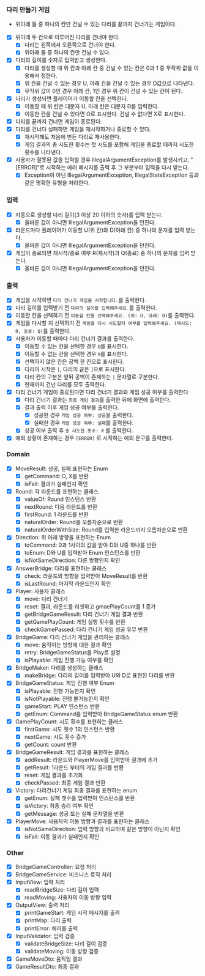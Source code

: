 ### 다리 만들기 게임

- 위아래 둘 중 하나의 칸만 건널 수 있는 다리를 끝까지 건너가는 게임이다.

- [x]  위아래 두 칸으로 이루어진 다리를 건너야 한다.
    - [x]  다리는 왼쪽에서 오른쪽으로 건너야 한다.
    - [x]  위아래 둘 중 하나의 칸만 건널 수 있다.
- [x]  다리의 길이를 숫자로 입력받고 생성한다.
    - [x]  다리를 생성할 때 위 칸과 아래 칸 중 건널 수 있는 칸은 0과 1 중 무작위 값을 이용해서 정한다.
    - [x]  위 칸을 건널 수 있는 경우 U, 아래 칸을 건널 수 있는 경우 D값으로 나타낸다.
    - [x]  무작위 값이 0인 경우 아래 칸, 1인 경우 위 칸이 건널 수 있는 칸이 된다.
- [x]  다리가 생성되면 플레이어가 이동할 칸을 선택한다.
    - [x]  이동할 때 위 칸은 대문자 U, 아래 칸은 대문자 D를 입력한다.
    - [x]  이동한 칸을 건널 수 있다면 O로 표시한다. 건널 수 없다면 X로 표시한다.
- [x]  다리를 끝까지 건너면 게임이 종료된다.
- [x]  다리를 건너다 실패하면 게임을 재시작하거나 종료할 수 있다.
    - [x]  재시작해도 처음에 만든 다리로 재사용한다.
    - [x]  게임 결과의 총 시도한 횟수는 첫 시도를 포함해 게임을 종료할 때까지 시도한 횟수를 나타낸다.
- [x]  사용자가 잘못된 값을 입력할 경우 IllegalArgumentException를 발생시키고, "[ERROR]"로 시작하는 에러 메시지를 출력 후 그 부분부터 입력을 다시 받는다.
    - [x]  Exception이 아닌 IllegalArgumentException, IllegalStateException 등과 같은 명확한 유형을 처리한다.

### 입력

- [x]  자동으로 생성할 다리 길이(3 이상 20 이하의 숫자)를 입력 받는다.
    - [x]  올바른 값이 아니면 IllegalArgumentException을 던진다.
- [x]  라운드마다 플레이어가 이동할 U(위 칸)와 D(아래 칸) 중 하나의 문자를 입력 받는다.
    - [x]  올바른 값이 아니면 IllegalArgumentException을 던진다.
- [x]  게임이 종료되면 재시작/종료 여부 R(재시작)과 Q(종료) 중 하나의 문자를 입력 받는다.
    - [x]  올바른 값이 아니면 IllegalArgumentException을 던진다.

### 출력

- [x]  게임을 시작하면 `다리 건너기 게임을 시작합니다.`를 출력한다.
- [x]  다리 길이를 입력받기 전 `다리의 길이를 입력해주세요.`를 출력한다.
- [x]  이동할 칸을 선택하기 전 `이동할 칸을 선택해주세요. (위: U, 아래: D)`를 출력한다.
- [x]  게임을 다시할 지 선택하기 전 `게임을 다시 시도할지 여부를 입력해주세요. (재시도: R, 종료: Q)`를 출력한다.
- [x]  사용자가 이동할 때마다 다리 건너기 결과를 출력한다.
    - [x]  이동할 수 있는 칸을 선택한 경우 `O`를 표시한다.
    - [x]  이동할 수 없는 칸을 선택한 경우 `X`를 표시한다.
    - [x]  선택하지 않은 칸은 공백 한 칸으로 표시한다.
    - [x]  다리의 시작은 `[`, 다리의 끝은 `]`으로 표시한다.
    - [x]  다리 칸의 구분은 앞뒤 공백이 존재하는 `|` 문자열로 구분한다.
    - [x]  현재까지 건넌 다리를 모두 출력한다.
- [x]  다리 건너기 게임이 종료된다면 다리 건너기 결과와 게임 성공 여부를 출력한다
    - [x]  다리 건너기 결과는 `최종 게임 결과`를 출력한 뒤에 화면에 출력한다.
    - [x]  결과 출력 이후 게임 성공 여부를 출력한다.
        - [x]  성공한 경우 `게임 성공 여부: 성공`을 출력한다.
        - [x]  실패한 경우 `게임 성공 여부: 실패`를 출력한다.
    - [x]  성공 여부 출력 후 `총 시도한 횟수: X` 를 출력한다.
- [x]  예외 상황이 존재하는 경우 `[ERROR]` 로 시작하는 예외 문구를 출력한다.

### Domain

- [x]  MoveResult: 성공, 실패 표현하는 Enum
    - [x]  getCommand: O, X를 반환
    - [x]  isFail: 결과가 실패인지 확인
- [x]  Round: 각 라운드를 표현하는 클래스
    - [x]  valueOf: Round 인스턴스 반환
    - [x]  nextRound: 다음 라운드를 반환
    - [x]  firstRound: 1 라운드를 반환
    - [x]  naturalOrder: Round를 오름차순으로 반환
    - [x]  naturalOrderWithSize: Round를 입력한 라운드까지 오름차순으로 반환
- [x]  Direction: 위 아래 방향을 표현하는 Enum
    - [x]  toCommand: 0과 1사이의 값을 받아 D와 U중 하나를 반환
    - [x]  toEnum: D와 U를 입력받아 Enum 인스턴스를 반환
    - [x]  isNotSameDirection: 다른 방향인지 확인
- [x]  AnswerBridge: 다리를 표현하는 클래스
    - [x]  check: 라운드와 방향을 입력받아 MoveResult를 반환
    - [x]  isLastRound: 마지막 라운드인지 확인
- [x]  Player: 사용자 클래스
    - [x]  move: 다리 건너기
    - [x]  reset: 결과, 라운드를 리셋하고 gmaePlayCount를 1 증가
    - [x]  getBridgeGameResult: 다리 건너기 게임 결과 반환
    - [x]  getGamePlayCount: 게임 실행 횟수를 반환
    - [x]  checkGamePassed: 다리 건너기 게임 성공 유무 반환
- [x]  BridgeGame: 다리 건너기 게임을 관리하는 클래스
    - [x]  move: 움직이는 방향에 대한 결과 확인
    - [x]  retry: BridgeGameStatus를 Play로 설정
    - [x]  isPlayable: 게임 진행 가능 여부를 확인
- [x]  BridgeMaker: 다리를 생성하는 클래스
    - [x]  makeBridge: 다리의 길이를 입력받아 U와 D로 표현된 다리를 반환
- [x]  BridgeGameStatus: 게임 진행 여부 Enum
    - [x]  isPlayable: 진행 가능한지 확인
    - [x]  isNotPlayable: 진행 불가능한지 확인
    - [x]  gameStart: PLAY 인스턴스 반환
    - [x]  getEnum: Command를 입력받아 BridgeGameStatus enum 반환
- [x]  GamePlayCount: 시도 횟수를 표현하는 클래스
    - [x]  firstGame: 시도 횟수 1의 인스턴스 반환
    - [x]  nextGame: 시도 횟수 증가
    - [x]  getCount: count 반환
- [x]  BridgeGameResult: 게임 결과를 표현하는 클래스
    - [x]  addResult: 라운드와 PlayerMove를 입력받아 결과에 추가
    - [x]  getResult: 1라운드 부터의 게임 결과를 반환
    - [x]  reset: 게임 결과를 초기화
    - [x]  checkPassed: 최종 게임 결과 반환
- [x]  Victory: 다리건너기 게임 최종 결과를 표현하는 enum
    - [x]  getEnum: 실패 갯수를 입력받아 인스턴스를 반환
    - [x]  isVictory: 최종 승리 여부 확인
    - [x]  getMessage: 성공 또는 실패 문자열을 반환
- [x]  PlayerMove: 사용자의 이동 방향과 결과를 표현하는 클래스
    - [x]  isNotSameDirection: 입력 방향과 비교하여 같은 방향이 아닌지 확인
    - [x]  isFail: 이동 결과가 실패인지 확인

### Other

- [x]  BridgeGameController: 요청 처리
- [x]  BridgeGameService: 비즈니스 로직 처리
- [x]  InputView: 입력 처리
    - [x]  readBridgeSize: 다리 길이 입력
    - [x]  readMoving: 사용자의 이동 방향 입력
- [x]  OutputView: 출력 처리
    - [x]  printGameStart: 게임 시작 메시지를 출력
    - [x]  printMap: 다리 출력
    - [x]  printError: 에러를 출력
- [x]  InputValidator: 입력 검증
    - [x]  validateBridgeSize: 다리 길이 검증
    - [x]  validateMoving: 이동 방향 검증
- [x]  GameMoveDto: 움직임 결과
- [x]  GameResultDto: 최종 결과
